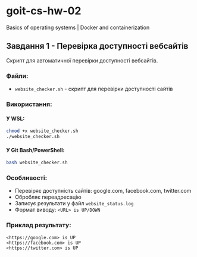 # goit-cs-hw-02
Basics of operating systems | Docker and containerization

## Завдання 1 - Перевірка доступності вебсайтів

Скрипт для автоматичної перевірки доступності вебсайтів.

### Файли:
- `website_checker.sh` - скрипт для перевірки доступності сайтів

### Використання:

#### У WSL:
```bash
chmod +x website_checker.sh
./website_checker.sh
```

#### У Git Bash/PowerShell:
```bash
bash website_checker.sh
```

### Особливості:
- Перевіряє доступність сайтів: google.com, facebook.com, twitter.com
- Обробляє переадресацію
- Записує результати у файл `website_status.log`
- Формат виводу: `<URL> is UP/DOWN`

### Приклад результату:
```
<https://google.com> is UP
<https://facebook.com> is UP
<https://twitter.com> is UP
```

